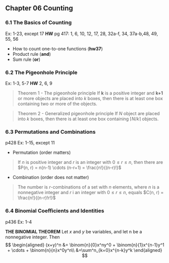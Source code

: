 ## Chapter 06 Counting

### 6.1 The Basics of Counting
Ex: 1-23, except 17
**HW** pg 417: 1, 6, 10, 12, 17, 28, 32a-f, 34, 37a-b,48, 49, 55, 56

* How to count one-to-one functions (**hw37**)
* Product rule (**and**)
* Sum rule (**or**)

### 6.2 The Pigeonhole Principle
Ex: 1-3, 5-7
**HW** 2, 6, 9

>Theorem 1 - The pigeonhole principle
If **k** is a positive integer and **k+1** or more objects are placed into $k$ boxes, then there is at least one box containing two or more of the objects.

>Theorem 2 - Generalized pigeonhole principle
If $N$ object are placed into $k$ boxes, then there is at least one box containing $\lceil N/k \rceil$ objects.

### 6.3 Permutations and Combinations
p428
Ex: 1-15, except 11

* Permutation (order matters)
> If $n$ is positive integer and $r$ is an integer with $0 \leqslant r \leqslant n$, then there are $P(n, r) = n(n-1) \cdots (n-r+1) = \frac{n!}{(n-r)!}$

* Combination (order does not matter)
> The number is $r$-combinations of a set with $n$ elements, where $n$ is a nonnegative integer and $r$ i an integer with $0 \leqslant r \leqslant n$, equals $C(n, r) = \frac{n!}{(n-r)!r!}$

### 6.4 Binomial Coefficients and Identities
p436
Ex: 1-4

**THE BINOMIAL THEOREM** Let $x$ and $y$ be variables, and let n be a nonnegative integer. Then
$$
\begin{aligned}
(x+y)^n &= \binom{n}{0}x^ny^0 + \binom{n}{1}x^{n-1}y^1 + \cdots + \binom{n}{n}x^0y^n\\
&=\sum^n_{k=0}x^{n-k}y^k
\end{aligned}
$$
